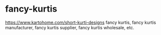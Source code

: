 # fancy-kurtis
https://www.kartohome.com/short-kurti-designs fancy kurtis, fancy kurtis manufacturer, fancy kurtis supplier, fancy kurtis wholesale, etc.
